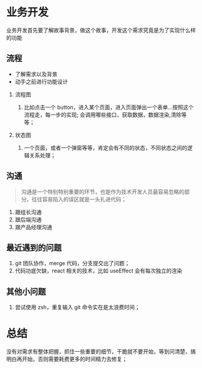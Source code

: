 # 业务开发

业务开发首先要了解故事背景，做这个故事，开发这个需求究竟是为了实现什么样的功能

## 流程

- 了解需求以及背景
- 动手之前进行功能设计

1. 流程图

   1. 比如点击一个 button，进入某个页面，进入页面弹出一个表单...按照这个流程走，每一步的实现;
      会调用哪些接口，获取数据，数据渲染,清除等等；

2. 状态图
   1. 一个页面，或者一个弹窗等等，肯定会有不同的状态，不同状态之间的逻辑关系处理；

## 沟通

> 沟通是一个特别特别重要的环节，也是作为技术开发人员最容易忽略的部分，往往容易陷入的误区就是一头扎进代码；

1. 跟组长沟通
2. 跟后端沟通
3. 跟产品经理沟通

## 最近遇到的问题

1. git 团队协作，merge 代码，分支提交出了问题；
2. 代码功底欠缺，react 相关的技术，比如 useEffect 会有每次独立的渲染

## 其他小问题

1. 尝试使用 zsh，重复输入 git 命令实在是太浪费时间；

# 总结

没有对需求有整体把握，抓住一些重要的细节，干脆就不要开始，等到问清楚，搞明白再开始，否则需要耗费更多的时间精力去修复；
